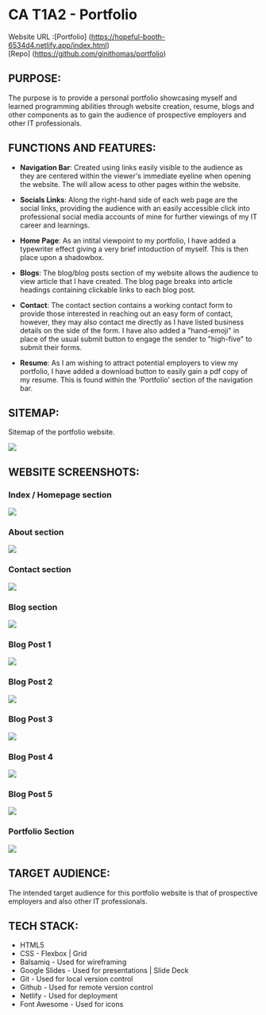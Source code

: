 # CA T1A2 - Portfolio 
Website URL :[Portfolio] (https://hopeful-booth-6534d4.netlify.app/index.html) \
[Repo] (https://github.com/ginithomas/portfolio)

## PURPOSE:
The purpose is to provide a personal portfolio showcasing myself and learned programming abilities through website creation, resume, blogs and other components as to gain the audience of prospective employers and other IT professionals.

## FUNCTIONS AND FEATURES:
* **Navigation Bar**: Created using links easily visible to the audience as they are centered within the viewer's immediate eyeline when opening the website. The will allow acess to other pages within the website. 

* **Socials Links**: Along the right-hand side of each web page are the social links, providing the audience with an easily accessible click into professional social media accounts of mine for further viewings of my IT career and learnings.


* **Home Page**: As an intital viewpoint to my portfolio, I have added a typewriter effect giving a very brief intoduction of myself. This is then place upon a shadowbox.

* **Blogs**: The blog/blog posts section of my website allows the audience to view article that I have created. The blog page breaks into article headings containing clickable links to each blog post. 

* **Contact**: The contact section contains a working contact form to provide those interested in reaching out an easy form of contact, however, they may also contact me directly as I have listed business details on the side of the form. I have also added a "hand-emoji" in place of the usual submit button to engage the sender to "high-five" to submit their forms. 

* **Resume**: As I am wishing to attract potential employers to view my portfolio, I have added a download button to easily gain a pdf copy of my resume. This is found within the 'Portfolio' section of the navigation bar. 

## SITEMAP:

Sitemap of the portfolio website.

![](docs/screenshotSitemap.png)

## WEBSITE SCREENSHOTS:

### Index / Homepage section

![](docs/screenshotHome.png)

### About section

![](docs/screenshotAbout.png)

### Contact section

![](docs/screenshotContact.png)

### Blog section

![](docs/screenshotBlogs.png)

### Blog Post 1 

![](docs/screenshotBlog1.png)

### Blog Post 2 

![](docs/screenshotBlog2.png)

### Blog Post 3 

![](docs/screenshotBlog3.png)

### Blog Post 4 

![](docs/screenshotBlog4.png)

### Blog Post 5

![](docs/screenshotBlog5.png)

### Portfolio Section

![](docs/screenshotPortfolio.png)

##  TARGET AUDIENCE:

The intended target audience for this portfolio website is that of prospective employers and also other IT professionals. 

## TECH STACK:

* HTML5
* CSS  - Flexbox | Grid
* Balsamiq - Used for wireframing
* Google Slides - Used for presentations | Slide Deck
* Git - Used for local version control
* Github - Used for remote version control
* Netlify - Used for deployment
* Font Awesome - Used for icons





